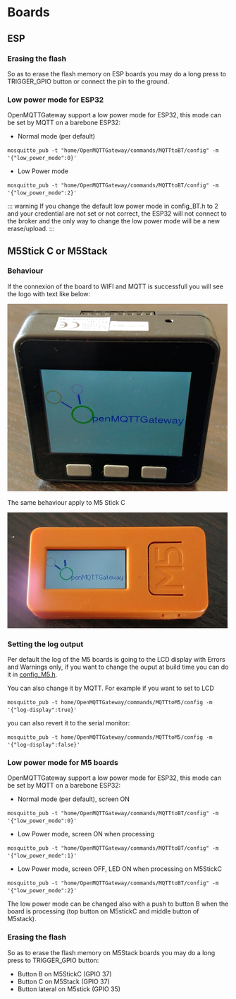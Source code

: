 # Boards

## ESP

### Erasing the flash

So as to erase the flash memory on ESP boards you may do a long press to TRIGGER_GPIO button or connect the pin to the ground.

### Low power mode for ESP32
OpenMQTTGateway support a low power mode for ESP32, this mode can be set by MQTT on a barebone ESP32:

* Normal mode (per default)

`mosquitto_pub -t "home/OpenMQTTGateway/commands/MQTTtoBT/config" -m '{"low_power_mode":0}'`

* Low Power mode

`mosquitto_pub -t "home/OpenMQTTGateway/commands/MQTTtoBT/config" -m '{"low_power_mode":2}'`

::: warning
If you change the default low power mode in config_BT.h to 2 and your credential are not set or not correct, the ESP32 will not connect to the broker and the only way to change the low power mode will be a new erase/upload.
:::

## M5Stick C or M5Stack

### Behaviour

If the connexion of the board to WIFI and MQTT is successfull you will see the logo with text like below:

![boards](../img/OpenMQTTgateway_M5_Stack_Board_Display_Text.png)

The same behaviour apply to M5 Stick C

![boards](../img/OpenMQTTgateway_M5_StickC_Board_Display_Text.png)

### Setting the log output

Per default the log of the M5 boards is going to the LCD display with Errors and Warnings only, if you want to change the ouput at build time you can do it in [config_M5.h](https://github.com/1technophile/OpenMQTTGateway/blob/development/main/config_M5.h).

You can also change it by MQTT. For example if you want to set to LCD

`mosquitto_pub -t home/OpenMQTTGateway/commands/MQTTtoM5/config -m '{"log-display":true}'`

you can also revert it to the serial monitor:

`mosquitto_pub -t home/OpenMQTTGateway/commands/MQTTtoM5/config -m '{"log-display":false}'`

### Low power mode for M5 boards
OpenMQTTGateway support a low power mode for ESP32, this mode can be set by MQTT on a barebone ESP32:

* Normal mode (per default), screen ON

`mosquitto_pub -t "home/OpenMQTTGateway/commands/MQTTtoBT/config" -m '{"low_power_mode":0}'`

* Low Power mode, screen ON when processing

`mosquitto_pub -t "home/OpenMQTTGateway/commands/MQTTtoBT/config" -m '{"low_power_mode":1}'`

* Low Power mode, screen OFF, LED ON when processing on M5StickC

`mosquitto_pub -t "home/OpenMQTTGateway/commands/MQTTtoBT/config" -m '{"low_power_mode":2}'`

The low power mode can be changed also with a push to button B when the board is processing (top button on M5stickC and middle button of M5stack).

### Erasing the flash

So as to erase the flash memory on M5Stack boards you may do a long press to TRIGGER_GPIO button:
* Button B on M5StickC (GPIO 37)
* Button C on M5Stack (GPIO 37)
* Button lateral on M5stick (GPIO 35)
